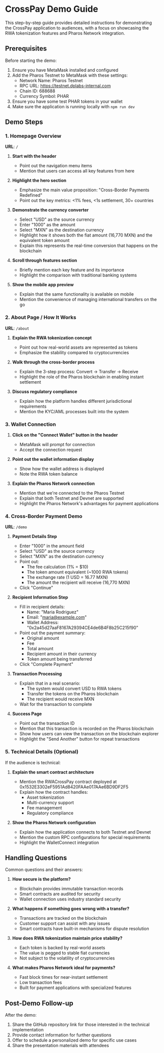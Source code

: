 # CrossPay Demo Guide

This step-by-step guide provides detailed instructions for demonstrating the CrossPay application to audiences, with a focus on showcasing the RWA tokenization features and Pharos Network integration.

## Prerequisites

Before starting the demo:

1. Ensure you have MetaMask installed and configured
2. Add the Pharos Testnet to MetaMask with these settings:
   - Network Name: Pharos Testnet
   - RPC URL: https://testnet.dplabs-internal.com
   - Chain ID: 688688
   - Currency Symbol: PHAR
3. Ensure you have some test PHAR tokens in your wallet
4. Make sure the application is running locally with `npm run dev`

## Demo Steps

### 1. Homepage Overview

**URL**: `/`

1. **Start with the header**
   - Point out the navigation menu items
   - Mention that users can access all key features from here
   
2. **Highlight the hero section**
   - Emphasize the main value proposition: "Cross-Border Payments Redefined"
   - Point out the key metrics: <1% fees, <1s settlement, 30+ countries
   
3. **Demonstrate the currency converter**
   - Select "USD" as the source currency
   - Enter "1000" as the amount
   - Select "MXN" as the destination currency
   - Highlight how it shows both the fiat amount (16,770 MXN) and the equivalent token amount
   - Explain this represents the real-time conversion that happens on the blockchain
   
4. **Scroll through features section**
   - Briefly mention each key feature and its importance
   - Highlight the comparison with traditional banking systems

5. **Show the mobile app preview**
   - Explain that the same functionality is available on mobile
   - Mention the convenience of managing international transfers on the go

### 2. About Page / How It Works

**URL**: `/about`

1. **Explain the RWA tokenization concept**
   - Point out how real-world assets are represented as tokens
   - Emphasize the stability compared to cryptocurrencies
   
2. **Walk through the cross-border process**
   - Explain the 3-step process: Convert → Transfer → Receive
   - Highlight the role of the Pharos blockchain in enabling instant settlement
   
3. **Discuss regulatory compliance**
   - Explain how the platform handles different jurisdictional requirements
   - Mention the KYC/AML processes built into the system

### 3. Wallet Connection

1. **Click on the "Connect Wallet" button in the header**
   - MetaMask will prompt for connection
   - Accept the connection request
   
2. **Point out the wallet information display**
   - Show how the wallet address is displayed
   - Note the RWA token balance
   
3. **Explain the Pharos Network connection**
   - Mention that we're connected to the Pharos Testnet
   - Explain that both Testnet and Devnet are supported
   - Highlight the Pharos Network's advantages for payment applications

### 4. Cross-Border Payment Demo

**URL**: `/demo`

1. **Payment Details Step**
   - Enter "1000" in the amount field
   - Select "USD" as the source currency
   - Select "MXN" as the destination currency
   - Point out:
     - The fee calculation (1% = $10)
     - The token amount equivalent (~1000 RWA tokens)
     - The exchange rate (1 USD = 16.77 MXN)
     - The amount the recipient will receive (16,770 MXN)
   - Click "Continue"

2. **Recipient Information Step**
   - Fill in recipient details:
     - Name: "Maria Rodriguez"
     - Email: "maria@example.com"
     - Wallet Address: "0x2a45d27aaF8167A29394CE4de6B4F8b25C215f90"
   - Point out the payment summary:
     - Original amount
     - Fee
     - Total amount
     - Recipient amount in their currency
     - Token amount being transferred
   - Click "Complete Payment"

3. **Transaction Processing**
   - Explain that in a real scenario:
     - The system would convert USD to RWA tokens
     - Transfer the tokens on the Pharos blockchain
     - The recipient would receive MXN
   - Wait for the transaction to complete

4. **Success Page**
   - Point out the transaction ID
   - Mention that this transaction is recorded on the Pharos blockchain
   - Show how users can view the transaction on the blockchain explorer
   - Highlight the "Send Another" button for repeat transactions

### 5. Technical Details (Optional)

If the audience is technical:

1. **Explain the smart contract architecture**
   - Mention the RWACrossPay contract deployed at 0x1532E3302eF5951Ad8420FAAe017AAe6BD9DF2F5
   - Explain how the contract handles:
     - Asset tokenization
     - Multi-currency support
     - Fee management
     - Regulatory compliance

2. **Show the Pharos Network configuration**
   - Explain how the application connects to both Testnet and Devnet
   - Mention the custom RPC configurations for special requirements
   - Highlight the WalletConnect integration

## Handling Questions

Common questions and their answers:

1. **How secure is the platform?**
   - Blockchain provides immutable transaction records
   - Smart contracts are audited for security
   - Wallet connection uses industry standard security

2. **What happens if something goes wrong with a transfer?**
   - Transactions are tracked on the blockchain
   - Customer support can assist with any issues
   - Smart contracts have built-in mechanisms for dispute resolution

3. **How does RWA tokenization maintain price stability?**
   - Each token is backed by real-world assets
   - The value is pegged to stable fiat currencies
   - Not subject to the volatility of cryptocurrencies

4. **What makes Pharos Network ideal for payments?**
   - Fast block times for near-instant settlement
   - Low transaction fees
   - Built for payment applications with specialized features

## Post-Demo Follow-up

After the demo:

1. Share the GitHub repository link for those interested in the technical implementation
2. Provide contact information for further questions
3. Offer to schedule a personalized demo for specific use cases
4. Share the presentation materials with attendees 